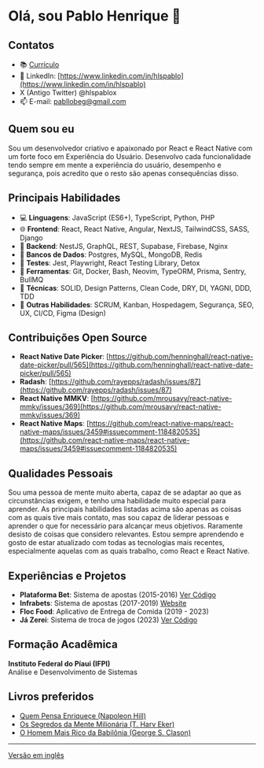 # Olá, sou Pablo Henrique 👋

## Contatos
- 📚 [Currículo](https://github.com/hlspablo/hlspablo/blob/main/curriculo.pdf)
- 📱 LinkedIn: [https://www.linkedin.com/in/hlspablo](https://www.linkedin.com/in/hlspablo)
- X (Antigo Twitter) @hlspablox
- 📫 E-mail: pabllobeg@gmail.com

## Quem sou eu
Sou um desenvolvedor criativo e apaixonado por React e React Native com um forte foco em Experiência do Usuário.
Desenvolvo cada funcionalidade tendo sempre em mente a experiência do usuário, 
desempenho e segurança, pois acredito que o resto são apenas consequências disso.

## Principais Habilidades
- 💻 **Linguagens**: JavaScript (ES6+), TypeScript, Python, PHP
- 🌐 **Frontend**: React, React Native, Angular, NextJS, TailwindCSS, SASS, Django
- 🔗 **Backend**: NestJS, GraphQL, REST, Supabase, Firebase, Nginx
- 💾 **Bancos de Dados**: Postgres, MySQL, MongoDB, Redis
- 🧪 **Testes**: Jest, Playwright, React Testing Library, Detox
- 🔧 **Ferramentas**: Git, Docker, Bash, Neovim, TypeORM, Prisma, Sentry, BullMQ
- 🌟 **Técnicas**: SOLID, Design Patterns, Clean Code, DRY, DI, YAGNI, DDD, TDD
- 🚀 **Outras Habilidades**: SCRUM, Kanban, Hospedagem, Segurança, SEO, UX, CI/CD, Figma (Design)

## Contribuições Open Source
- **React Native Date Picker**: [https://github.com/henninghall/react-native-date-picker/pull/565](https://github.com/henninghall/react-native-date-picker/pull/565)
- **Radash**: [https://github.com/rayepps/radash/issues/87](https://github.com/rayepps/radash/issues/87)
- **React Native MMKV**: [https://github.com/mrousavy/react-native-mmkv/issues/369](https://github.com/mrousavy/react-native-mmkv/issues/369)
- **React Native Maps**: [https://github.com/react-native-maps/react-native-maps/issues/3459#issuecomment-1184820535](https://github.com/react-native-maps/react-native-maps/issues/3459#issuecomment-1184820535)

##  Qualidades Pessoais
Sou uma pessoa de mente muito aberta, capaz de se adaptar ao que as circunstâncias exigem, e tenho uma habilidade muito especial para aprender. 
As principais habilidades listadas acima são apenas as coisas com as quais tive mais contato,
mas sou capaz de liderar pessoas e aprender o que for necessário para alcançar meus objetivos. 
Raramente desisto de coisas que considero relevantes. Estou sempre aprendendo e gosto de estar atualizado com todas as tecnologias mais recentes, 
especialmente aquelas com as quais trabalho, como React e React Native.

## Experiências e Projetos
- **Plataforma Bet**: Sistema de apostas (2015-2016) [Ver Código](https://github.com/hlspablo/BetBack)
- **Infrabets**: Sistema de apostas (2017-2019) [Website](https://infrabets.com.br)
- **Floc Food**: Aplicativo de Entrega de Comida (2019 - 2023)
- **Já Zerei**: Sistema de troca de jogos (2023) [Ver Código](https://github.com/hlspablo/jazerei)

## Formação Acadêmica
**Instituto Federal do Píaui (IFPI)** <br />
Análise e Desenvolvimento de Sistemas

## Livros preferidos
- [Quem Pensa Enriqueçe (Napoleon Hill)](https://www.amazon.com.br/Quem-Pensa-Enriquece-Legado-Napoleon/dp/8568014542)
- [Os Segredos da Mente Milionária (T. Harv Eker)](https://www.amazon.com.br/segredos-mente-milion%C3%A1ria-Harv-Eker/dp/8575422391)
- [O Homem Mais Rico da Babilônia (George S. Clason)](https://www.amazon.com.br/Homem-Mais-Rico-Babil%C3%B4nia/dp/8595081530)

---
[Versão em inglês](README.md)

